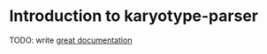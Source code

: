# Introduction to karyotype-parser

TODO: write [great documentation](http://jacobian.org/writing/what-to-write/)
